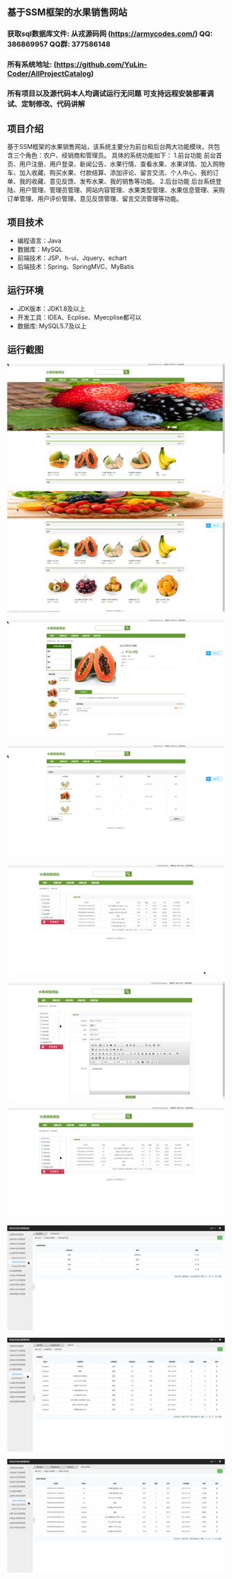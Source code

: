 ## 基于SSM框架的水果销售网站

###  获取sql数据库文件: 从戎源码网 (https://armycodes.com/) QQ: 386869957 QQ群: 377586148
###  所有系统地址: (https://github.com/YuLin-Coder/AllProjectCatalog) 
###  所有项目以及源代码本人均调试运行无问题 可支持远程安装部署调试、定制修改、代码讲解

## 项目介绍
基于SSM框架的水果销售网站，该系统主要分为前台和后台两大功能模块，共包含三个角色：农户、经销商和管理员。
具体的系统功能如下：
1.前台功能
前台首页、用户注册、用户登录、新闻公告、水果行情、查看水果、水果详情、加入购物车、加入收藏、购买水果、付款结算、添加评论、留言交流、个人中心、我的订单、我的收藏、意见反馈、发布水果、我的销售等功能。
2.后台功能
后台系统登陆、用户管理、管理员管理、网站内容管理、水果类型管理、水果信息管理、采购订单管理、用户评价管理、意见反馈管理、留言交流管理等功能。

## 项目技术
- 编程语言：Java
- 数据库：MySQL
- 前端技术：JSP、h-ui、Jquery、echart
- 后端技术：Spring、SpringMVC、MyBatis

## 运行环境
- JDK版本：JDK1.8及以上
- 开发工具：IDEA、Ecplise、Myecplise都可以
- 数据库: MySQL5.7及以上

## 运行截图
![](screenshot/1.png)

![](screenshot/2.png)

![](screenshot/3.png)

![](screenshot/4.png)

![](screenshot/5.png)

![](screenshot/6.png)

![](screenshot/7.png)

![](screenshot/8.png)

![](screenshot/9.png)

![](screenshot/10.png)